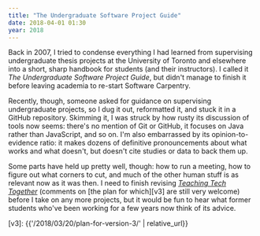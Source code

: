 ```yaml
---
title: "The Undergraduate Software Project Guide"
date: 2018-04-01 01:30
year: 2018
---
```


Back in 2007, I tried to condense everything I had learned from
supervising undergraduate thesis projects at the University of Toronto
and elsewhere into a short, sharp handbook for students (and their
instructors).  I called it *The Undergraduate Software Project Guide*,
but didn't manage to finish it before leaving academia to re-start
Software Carpentry.

Recently, though, someone asked for guidance on supervising
undergraduate projects, so I dug it out, reformatted it, and stuck it
in a GitHub repository. Skimming it, I was struck by how rusty
its discussion of tools now seems: there's no mention of Git or
GitHub, it focuses on Java rather than JavaScript, and so on. I'm also
embarrassed by its opinion-to-evidence ratio: it makes dozens of
definitive pronouncements about what works and what doesn't, but
doesn't cite studies or data to back them up.

Some parts have held up pretty well, though: how to run a meeting, how
to figure out what corners to cut, and much of the other human stuff
is as relevant now as it was then.  I need to finish revising [*Teaching Tech Together*][h2tp]
(comments on [the plan for which][v3] are still very welcome) before I take on any more
projects, but it would be fun to hear what former students who've been
working for a few years now think of its advice.

[h2tp]: https://teachtogether.tech/
[v3]: {{'/2018/03/20/plan-for-version-3/' | relative_url}}

